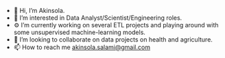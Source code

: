 - 👋 Hi, I’m Akinsola.
- 👀 I’m interested in Data Analyst/Scientist/Engineering roles.
- ⚙️ I’m currently working on several ETL projects and playing around with some unsupervised machine-learning models. 
- 🧩 I’m looking to collaborate on data projects on health and agriculture.
- 📫 How to reach me akinsola.salami@gmail.com

<!---
akinsolasalami/akinsolasalami is a ✨ special ✨ repository because its `README.md` (this file) appears on your GitHub profile.
You can click the Preview link to take a look at your changes.
--->
